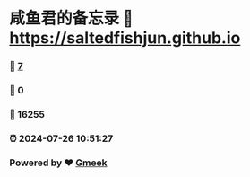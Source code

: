 # 咸鱼君的备忘录 :link: https://saltedfishjun.github.io 
### :page_facing_up: [7](https://saltedfishjun.github.io/tag.html) 
### :speech_balloon: 0 
### :hibiscus: 16255 
### :alarm_clock: 2024-07-26 10:51:27 
### Powered by :heart: [Gmeek](https://github.com/Meekdai/Gmeek)
